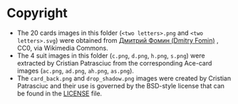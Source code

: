 # Copyright

* The 20 cards images in this folder (`<two letters>.png`
  and `<two letters>.svg`)
  were obtained
  from [Дмитрий Фомин (Dmitry Fomin)](https://commons.wikimedia.org/wiki/Category:SVG_English_pattern_playing_cards)
  , CC0, via Wikimedia Commons.
* The 4 suit images in this folder (`c.png`, `d.png`, `h.png`, `s.png`) were
  extracted by Cristian Patrasciuc from the corresponding Ace-card images
  (`ac.png`, `ad.png`, `ah.png`, `as.png`).
* The `card_back.png` and `drop_shadow.png` images were created by Cristian
  Patrasciuc and their use is governed by the BSD-style license that can be
  found in the
  [LICENSE](https://github.com/cpatrasciuc/schnapsen-card-game/blob/main/LICENSE)
  file.